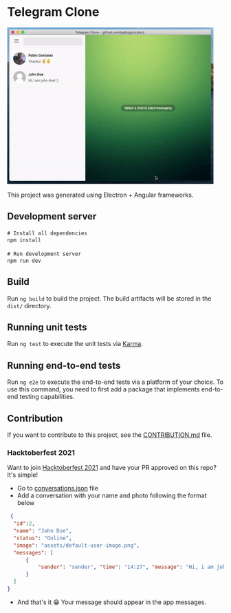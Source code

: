 # Telegram Clone
![](telegram-clone.gif)

This project was generated using Electron + Angular frameworks.


## Development server
```Shell
# Install all dependencies
npm install

# Run development server
npm run dev
```

## Build

Run `ng build` to build the project. The build artifacts will be stored in the `dist/` directory.

## Running unit tests

Run `ng test` to execute the unit tests via [Karma](https://karma-runner.github.io).

## Running end-to-end tests

Run `ng e2e` to execute the end-to-end tests via a platform of your choice. To use this command, you need to first add a package that implements end-to-end testing capabilities.

## Contribution
If you want to contribute to this project, see the [CONTRIBUTION.md](CONTRIBUTION.md) file.

### Hacktoberfest 2021
Want to join [Hacktoberfest 2021](https://hacktoberfest.digitalocean.com/) and have your PR approved on this repo? It's simple!
* Go to [conversations.json](src/assets/conversations.json) file
* Add a conversation with your name and photo following the format below
```JSON
 {
  "id":2,
  "name": "John Doe",
  "status": "Online",
  "image": "assets/default-user-image.png",
  "messages": [
      {
          "sender": "sender", "time": "14:27", "message": "Hi, i am john doe! :)"
      }
  ]
}
```
* And that's it 😁 Your message should appear in the app messages.
